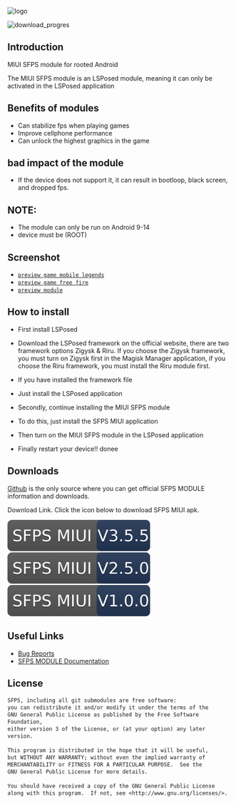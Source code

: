 ![logo](docs/images/logo.png)

<img alt="download_progres" src="https://img.shields.io/badge/dynamic/json?label=downloads&query=$.0.assets[0].download_count&url=https://api.github.com/repos/budxeeDev/SFPS-MIUI-Module-LSPosed/releases&color=red" style="width: 150px; height: auto;">

## Introduction
MIUI SFPS module for rooted Android 

The MIUI SFPS module is an LSPosed module, meaning it can only be activated in the LSPosed application

## Benefits of modules
- Can stabilize fps when playing games
- Improve cellphone performance
- Can unlock the highest graphics in the game
  
## bad impact of the module
- If the device does not support it, it can result in bootloop, black screen, and dropped fps.

## NOTE: 
 - The module can only be run on Android 9-14
 - device must be (ROOT)

## Screenshot
 - [`preview game mobile legends`](https://github.com/budxeeDev/SFPS-MIUI-Module-LSPosed/tree/main/docs/images/ss-ml.jpg)
 - [`preview game free fire`](https://github.com/budxeeDev/SFPS-MIUI-Module-LSPosed/tree/main/docs/images/ss-ff.jpg)
 - [`preview module`](https://github.com/budxeeDev/SFPS-MIUI-Module-LSPosed/tree/main/docs/images/ss-module.jpg)
   
 ## How to install
 - First install LSPosed
 - Download the LSPosed framework on the official website, there are two framework options Zigysk & Riru. If you choose the Zigysk framework, you must turn on Zigysk first in the Magisk Manager application, if you choose the Riru framework, you must install the Riru module first.
 - If you have installed the framework file
 - Just install the LSPosed application

 - Secondly, continue installing the MIUI SFPS module
 - To do this, just install the SFPS MIUI application
 - Then turn on the MIUI SFPS module in the LSPosed application
 - Finally restart your device!! donee

## Downloads
[Github](https://github.com/budxeeDev/SFPS-MIUI-Module-LSPosed) is the only source where you can get official SFPS MODULE information and downloads.

Download Link. Click the icon below to download SFPS MIUI apk.

 [![SFPS v3.5.5](https://github.com/budxeeDev/SFPS-MIUI-Module-LSPosed/blob/main/docs/assets/FAFA_FIFI_LALA_LULU_LELE_MIMI_PEPA_GARI_NAWI_QOA_PEA_LAW_NEC_XQAS_OUYT.svg)](https://github.com/budxeeDev/SFPS-MIUI-Module-LSPosed/releases/tag/V3.5.5)  [![SFPS v2.5.0](https://github.com/budxeeDev/SFPS-MIUI-Module-LSPosed/blob/main/docs/assets/FAFA_FIFI_LALA_LULU_LELE_MIMI_PEPA_GARI_NAWI_QOA_PEA_LVW_NEC_XQAS_OUYT.svg)
]([https://github.com/axxescript/SFPS-MIUI-Module-LSPosed/releases/tag/v2.5.0])  [![SFPS v1.0.0](https://github.com/budxeeDev/SFPS-MIUI-Module-LSPosed/blob/main/docs/assets/FAFA_FIFI_LALA_LULU_LELE_MIMI_PEPA_GARI_NAWI_QOA_PEA_LCW_NEC_XQAS_OUYT.svg)
](https://github.com/axxescript/SFPS-MIUI-Module-LSPosed/releases/tag/v1.0.0)

## Useful Links

- [Bug Reports](https://github.com/budxeeDev/SFPS-MIUI-Module-LSPosed/issues/1)
- [SFPS MODULE Documentation](https://github.com/budxeeDev/SFPS-MIUI-Module-LSPosed/)

## License

    SFPS, including all git submodules are free software:
    you can redistribute it and/or modify it under the terms of the
    GNU General Public License as published by the Free Software Foundation,
    either version 3 of the License, or (at your option) any later version.

    This program is distributed in the hope that it will be useful,
    but WITHOUT ANY WARRANTY; without even the implied warranty of
    MERCHANTABILITY or FITNESS FOR A PARTICULAR PURPOSE.  See the
    GNU General Public License for more details.

    You should have received a copy of the GNU General Public License
    along with this program.  If not, see <http://www.gnu.org/licenses/>.
    
